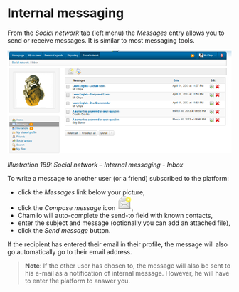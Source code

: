 # Internal messaging

From the _Social network_ tab \(left menu\) the _Messages_ entry allows you to send or receive messages. It is similar to most messaging tools.

![](../../.gitbook/assets/images257.png)

_Illustration 189: Social network – Internal messaging - Inbox_

To write a message to another user \(or a friend\) subscribed to the platform:

* click the _Messages_ link below your picture,
* click the _Compose message_ icon ![](../../.gitbook/assets/graphics338.png),
* Chamilo will auto-complete the send-to field with known contacts,
* enter the subject and message \(optionally you can add an attached file\),
* click the _Send message_ button.

If the recipient has entered their email in their profile, the message will also go automatically go to their email address.

> **Note**: If the other user has chosen to, the message will also be sent to his e-mail as a notification of internal message. However, he will have to enter the platform to answer you.

